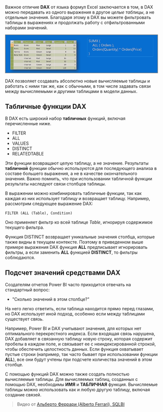 Важное отличие **DAX** от языка формул Excel заключается в том, в DAX можно передавать из одного выражения в другое *целые таблицы*, а не отдельные значения. Благодаря этому в DAX вы можете фильтровать таблицы в выражениях и продолжать работу с отфильтрованными наборами значений.

![](media/7-6-dax-tables-and-filtering/dax-tables-filtering_1.png)

DAX позволяет создавать абсолютно новые вычисляемые таблицы и работать с ними так же, как с обычными, в том числе задавать связи между вычисляемыми и другими таблицами в модели данных.

## <a name="dax-table-functions"></a>Табличные функции DAX
В DAX есть широкий набор **табличных** функций, включая перечисленные ниже.

* FILTER
* ALL
* VALUES
* DISTINCT
* RELATEDTABLE

Эти функции возвращают целую таблицу, а не значение. Результаты **табличной** функции обычно используются для последующего анализа в составе большего выражения, а не в качестве окончательного значения. Важно помнить, что при использовании табличной функции результаты наследуют связи столбцов таблицы.

В выражении можно комбинировать табличные функции, так как каждая из них использует таблицу и возвращает таблицу. Например, рассмотрим следующее выражение DAX:

    FILTER (ALL (Table), Condition)

Оно применяет фильтр ко всей таблице *Table*, игнорируя содержимое текущего фильтра.

Функция DISTINCT возвращает уникальные значения столбца, которые также видны в текущем контексте. Поэтому в приведенном выше примере выражения DAX функция **ALL** предписывает игнорировать фильтры, а если заменить **ALL** функцией **DISTINCT**, то фильтры соблюдаются.

## <a name="counting-values-with-dax"></a>Подсчет значений средствами DAX
Создателям отчетов Power BI часто приходится отвечать на стандартный вопрос:

* "Сколько значений в этом столбце?"

На него легко ответить, если таблица находится прямо перед глазами, но DAX использует иной подход, особенно если между таблицами существует связь.

Например, Power BI и DAX учитывают значения, для которых нет оптимального перекрестного индекса. Если входящая связь нарушена, DAX добавляет в связанную таблицу новую строку, которая содержит пробелы в каждом поле, и связывает ее с неиндексированной строкой, чтобы обеспечить целостность данных. Если функция охватывает пустые строки (например, так часто бывает при использовании функции **ALL**), все они будут учтены при подсчете количества значений в этом столбце.

С помощью функций DAX можно также создать полностью вычисляемые таблицы. Для вычисляемых таблиц, созданных с помощью DAX, необходимы **ИМЯ** и **ТАБЛИЧНАЯ** функция. Вычисляемые таблицы можно использовать как и любую другую таблицу, включая создание связей.

> Видео от [Альберто Феррари (Alberto Ferrari), SQLBI](http://www.sqlbi.com/learning-dax)
> 
> 

